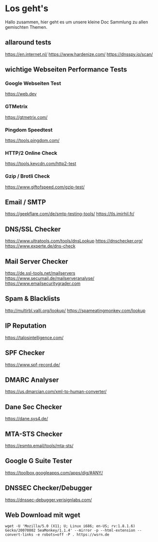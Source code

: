 # Los geht's
Hallo zusammen,
hier geht es um unsere kleine Doc Sammlung zu allen gemischten Themen.
## allaround tests
https://en.internet.nl/
https://www.hardenize.com/
https://dnsspy.io/scan/
## wichtige Webseiten Performance Tests
### Google Webseiten Test
https://web.dev
### GTMetrix
https://gtmetrix.com/
### Pingdom Speedtest
https://tools.pingdom.com/
### HTTP/2 Online Check
https://tools.keycdn.com/http2-test
### Gzip / Brotli Check
https://www.giftofspeed.com/gzip-test/
## Email / SMTP
https://geekflare.com/de/smtp-testing-tools/
https://tls.imirhil.fr/
## DNS/SSL Checker
https://www.ultratools.com/tools/dnsLookup
https://dnschecker.org/
https://www.experte.de/dns-check
## Mail Server Checker
https://de.ssl-tools.net/mailservers
https://www.secumail.de/mailserveranalyse/
https://www.emailsecuritygrader.com
## Spam & Blacklists
http://multirbl.valli.org/lookup/
https://spameatingmonkey.com/lookup
## IP Reputation
https://talosintelligence.com/
## SPF Checker
https://www.spf-record.de/
## DMARC Analyser
https://us.dmarcian.com/xml-to-human-converter/
## Dane Sec Checker
https://dane.sys4.de/
## MTA-STS Checker
https://esmtp.email/tools/mta-sts/
## Google G Suite Tester
https://toolbox.googleapps.com/apps/dig/#ANY/
## DNSSEC Checker/Debugger
https://dnssec-debugger.verisignlabs.com/
## Web Download mit wget
```
wget -U 'Mozilla/5.0 (X11; U; Linux i686; en-US; rv:1.8.1.6) Gecko/20070802 SeaMonkey/1.1.4' --mirror -p --html-extension --convert-links -e robots=off -P . https://wsrn.de
```